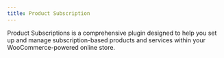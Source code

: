 ```yaml
---
title: Product Subscription
---
```


Product Subscriptions is a comprehensive plugin designed to help you set up and manage subscription-based products and services within your WooCommerce-powered online store.
